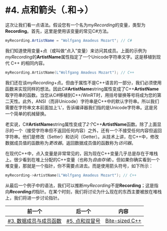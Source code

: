 # #4. 点和箭头（.和->）

这次让我们看一点语法。假设您有一个名为*myRecording*的变量，类型为**Recording**。首先，这里是使用该变量的常见C#方法。

```csharp
myRecording.ArtistName = "Wolfgang Amadeus Mozart"; // C#
```
我们知道使用变量+点（或叫做“点入”变量）来访问其成员。上面的示例为*myRecording*的**ArtistName**属性指定了一个Unicode字符串文字。这是移植到现代 C++ 的相同内容。

```cpp
myRecording.ArtistName(L"Wolfgang Amadeus Mozart"); // C++
```

我们还在谈*myRecording*+点。但由于属性不是C++语言的一部分，我们必须使用函数来实现同样的想法。因此C#**ArtistName**string属性变成了C++**ArtistName**取字符串的函数。当您从C#移植到C++/WinRT时，用括号替换等号将成为您的第二天性。此外，ANSI（而非Unicode）字符串是C++中的默认字符串。所以我们需要在字符串文本前面加上'L'，告诉编译器我们指的是Unicode字符串。这是另一个简单的机械替换。

老实说，C#**ArtistName**string属性变成了*2个*C++**ArtistName**函数。除了上面显示的一个（接受字符串但不返回任何内容）之外，还有一个不接受任何内容但返回字符串。他们是修改（Setter）和访问（Getter）。从技术上讲，在C++中，修改数据成员值的函数称为*更改器*。返回数据成员值的函数称为*访问器*。

在现代C++中，点入变量是非常常见的，因为现在C++变量几乎总是存在于堆栈上。很少看到在堆上分配的C++变量（也称为*自由存储*）。但如果你确实看到一个堆变量，那就是一个指针，你不需要点进去。而是使用箭头符号，如下所示：

```cpp
myRecording->ArtistName(L"Wolfgang Amadeus Mozart"); // C++
```
从最后一个例子中的语法，我们可以推断*myRecording*不是**Recording**；这是指向***Recording**的*指针。在某个时刻，我们将讨论为什么现在的东西主要被放在堆栈上，我们将进一步讨论指针。

|前一个|后一个|内容|
|-|-|-|
|[#3. 数据成员与成员函数](003.md)|[#5. 点和双冒号](005.md)|[Bite-sized C++](../../README.md)|
